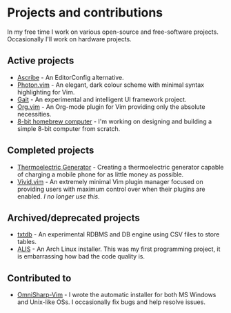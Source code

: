 <title>Projects</title>

# Projects and contributions

In my free time I work on various open-source and free-software projects.
Occasionally I'll work on hardware projects.

## Active projects

- [Ascribe](ascribe) - An EditorConfig alternative.
- [Photon.vim](https://github.com/axvr/photon.vim) - An elegant, dark colour
  scheme with minimal syntax highlighting for Vim.
- [Gait](gait) - An experimental and intelligent UI framework project.
- [Org.vim](https://github.com/axvr/org.vim) - An Org-mode plugin for Vim
  providing only the absolute necessities.
- [8-bit homebrew computer](8-bit-hbc) - I'm working on designing and building
  a simple 8-bit computer from scratch.

## Completed projects

- [Thermoelectric Generator](/projects/teg) - Creating a thermoelectric
  generator capable of charging a mobile phone for as little money as possible.
- [Vivid.vim](https://github.com/axvr/vivid.vim) - An extremely minimal Vim
  plugin manager focused on providing users with maximum control over when
  their plugins are enabled. _I no longer use this_.

## Archived/deprecated projects

- [txtdb](https://github.com/axvr/txtdb) - An experimental RDBMS and DB engine
  using CSV files to store tables.
- [ALIS](https://github.com/axvr/alis) - An Arch Linux installer. This was my
  first programming project, it is embarrassing how bad the code quality is.

## Contributed to

- [OmniSharp-Vim](https://github.com/OmniSharp/omnisharp-vim) - I wrote the
  automatic installer for both MS Windows and Unix-like OSs.  I occasionally
  fix bugs and help resolve issues.
